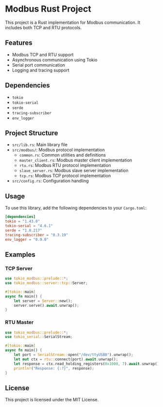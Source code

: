 # Modbus Rust Project

This project is a Rust implementation for Modbus communication. It includes both TCP and RTU protocols.

## Features

- Modbus TCP and RTU support
- Asynchronous communication using Tokio
- Serial port communication
- Logging and tracing support

## Dependencies

- `tokio`
- `tokio-serial`
- `serde`
- `tracing-subscriber`
- `env_logger`

## Project Structure

- `src/lib.rs`: Main library file
- `src/modbus/`: Modbus protocol implementation
  - `common.rs`: Common utilities and definitions
  - `master_client.rs`: Modbus master client implementation
  - `rtu.rs`: Modbus RTU protocol implementation
  - `slave_server.rs`: Modbus slave server implementation
  - `tcp.rs`: Modbus TCP protocol implementation
- `src/config.rs`: Configuration handling

## Usage

To use this library, add the following dependencies to your `Cargo.toml`:

```toml
[dependencies]
tokio = "1.43.0"
tokio-serial = "4.6.1"
serde = "1.0.217"
tracing-subscriber = "0.3.19"
env_logger = "0.9.0"
```

## Examples

### TCP Server

```rust
use tokio_modbus::prelude::*;
use tokio_modbus::server::tcp::Server;

#[tokio::main]
async fn main() {
    let server = Server::new();
    server.serve().await.unwrap();
}
```

### RTU Master

```rust
use tokio_modbus::prelude::*;
use tokio_serial::SerialStream;

#[tokio::main]
async fn main() {
    let port = SerialStream::open("/dev/ttyUSB0").unwrap();
    let mut ctx = rtu::connect(port).await.unwrap();
    let response = ctx.read_holding_registers(0x1000, 7).await.unwrap();
    println!("Response: {:?}", response);
}
```

## License

This project is licensed under the MIT License.